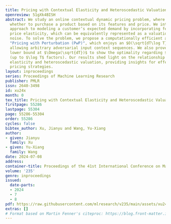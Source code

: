 ```yaml
---
title: Pricing with Contextual Elasticity and Heteroscedastic Valuation
openreview: 51gXk4BISH
abstract: We study an online contextual dynamic pricing problem, where customers decide
  whether to purchase a product based on its features and price. We introduce a novel
  approach to modeling a customer’s expected demand by incorporating feature-based
  price elasticity, which can be equivalently represented as a valuation with heteroscedastic
  noise. To solve the problem, we propose a computationally efficient algorithm called
  "Pricing with Perturbation (PwP)", which enjoys an $O(\sqrt{dT\log T})$ regret while
  allowing arbitrary adversarial input context sequences. We also prove a matching
  lower bound at $\Omega(\sqrt{dT})$ to show the optimality regarding $d$ and $T$
  (up to $\log T$ factors). Our results shed light on the relationship between contextual
  elasticity and heteroscedastic valuation, providing insights for effective and practical
  pricing strategies.
layout: inproceedings
series: Proceedings of Machine Learning Research
publisher: PMLR
issn: 2640-3498
id: xu24x
month: 0
tex_title: Pricing with Contextual Elasticity and Heteroscedastic Valuation
firstpage: 55286
lastpage: 55304
page: 55286-55304
order: 55286
cycles: false
bibtex_author: Xu, Jianyu and Wang, Yu-Xiang
author:
- given: Jianyu
  family: Xu
- given: Yu-Xiang
  family: Wang
date: 2024-07-08
address:
container-title: Proceedings of the 41st International Conference on Machine Learning
volume: '235'
genre: inproceedings
issued:
  date-parts:
  - 2024
  - 7
  - 8
pdf: https://raw.githubusercontent.com/mlresearch/v235/main/assets/xu24x/xu24x.pdf
extras: []
# Format based on Martin Fenner's citeproc: https://blog.front-matter.io/posts/citeproc-yaml-for-bibliographies/
---
```

